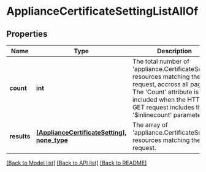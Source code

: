 # ApplianceCertificateSettingListAllOf

## Properties
Name | Type | Description | Notes
------------ | ------------- | ------------- | -------------
**count** | **int** | The total number of &#39;appliance.CertificateSetting&#39; resources matching the request, accross all pages. The &#39;Count&#39; attribute is included when the HTTP GET request includes the &#39;$inlinecount&#39; parameter. | [optional] 
**results** | [**[ApplianceCertificateSetting], none_type**](ApplianceCertificateSetting.md) | The array of &#39;appliance.CertificateSetting&#39; resources matching the request. | [optional] 

[[Back to Model list]](../README.md#documentation-for-models) [[Back to API list]](../README.md#documentation-for-api-endpoints) [[Back to README]](../README.md)


